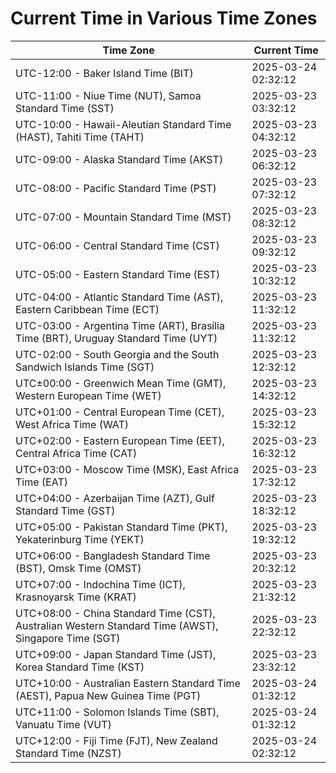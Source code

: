 # Current Time in Various Time Zones

| Time Zone | Current Time |
|-----------|--------------|
| UTC-12:00 - Baker Island Time (BIT) | 2025-03-24 02:32:12 |
| UTC-11:00 - Niue Time (NUT), Samoa Standard Time (SST) | 2025-03-23 03:32:12 |
| UTC-10:00 - Hawaii-Aleutian Standard Time (HAST), Tahiti Time (TAHT) | 2025-03-23 04:32:12 |
| UTC-09:00 - Alaska Standard Time (AKST) | 2025-03-23 06:32:12 |
| UTC-08:00 - Pacific Standard Time (PST) | 2025-03-23 07:32:12 |
| UTC-07:00 - Mountain Standard Time (MST) | 2025-03-23 08:32:12 |
| UTC-06:00 - Central Standard Time (CST) | 2025-03-23 09:32:12 |
| UTC-05:00 - Eastern Standard Time (EST) | 2025-03-23 10:32:12 |
| UTC-04:00 - Atlantic Standard Time (AST), Eastern Caribbean Time (ECT) | 2025-03-23 11:32:12 |
| UTC-03:00 - Argentina Time (ART), Brasília Time (BRT), Uruguay Standard Time (UYT) | 2025-03-23 11:32:12 |
| UTC-02:00 - South Georgia and the South Sandwich Islands Time (SGT) | 2025-03-23 12:32:12 |
| UTC±00:00 - Greenwich Mean Time (GMT), Western European Time (WET) | 2025-03-23 14:32:12 |
| UTC+01:00 - Central European Time (CET), West Africa Time (WAT) | 2025-03-23 15:32:12 |
| UTC+02:00 - Eastern European Time (EET), Central Africa Time (CAT) | 2025-03-23 16:32:12 |
| UTC+03:00 - Moscow Time (MSK), East Africa Time (EAT) | 2025-03-23 17:32:12 |
| UTC+04:00 - Azerbaijan Time (AZT), Gulf Standard Time (GST) | 2025-03-23 18:32:12 |
| UTC+05:00 - Pakistan Standard Time (PKT), Yekaterinburg Time (YEKT) | 2025-03-23 19:32:12 |
| UTC+06:00 - Bangladesh Standard Time (BST), Omsk Time (OMST) | 2025-03-23 20:32:12 |
| UTC+07:00 - Indochina Time (ICT), Krasnoyarsk Time (KRAT) | 2025-03-23 21:32:12 |
| UTC+08:00 - China Standard Time (CST), Australian Western Standard Time (AWST), Singapore Time (SGT) | 2025-03-23 22:32:12 |
| UTC+09:00 - Japan Standard Time (JST), Korea Standard Time (KST) | 2025-03-23 23:32:12 |
| UTC+10:00 - Australian Eastern Standard Time (AEST), Papua New Guinea Time (PGT) | 2025-03-24 01:32:12 |
| UTC+11:00 - Solomon Islands Time (SBT), Vanuatu Time (VUT) | 2025-03-24 01:32:12 |
| UTC+12:00 - Fiji Time (FJT), New Zealand Standard Time (NZST) | 2025-03-24 02:32:12 |
